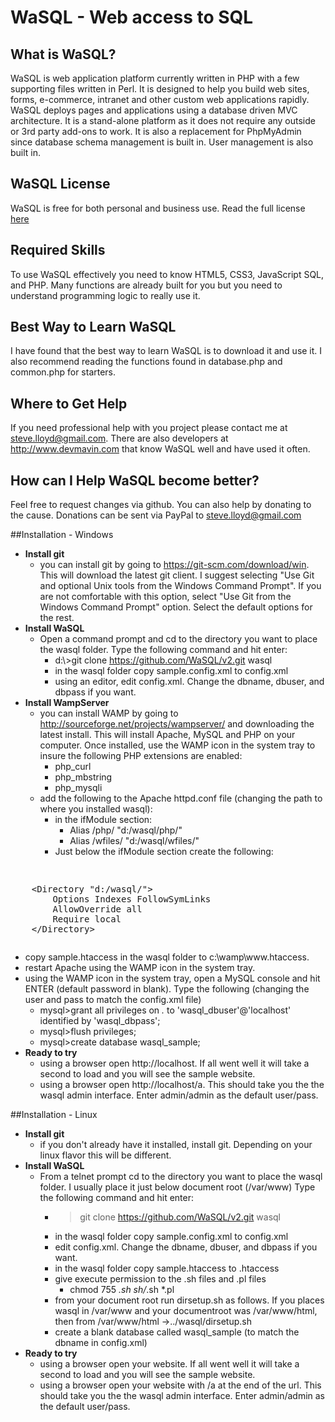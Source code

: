 # WaSQL - Web access to SQL

## What is WaSQL?
WaSQL is web application platform currently written in PHP with a few supporting files written in Perl.  It is designed to help you build web sites, forms, e-commerce, intranet and other custom web applications rapidly.  WaSQL deploys pages and applications using a database driven MVC architecture.  It is a stand-alone platform as it does not require any outside or 3rd party add-ons to work.  It is also a replacement for PhpMyAdmin since database schema management is built in.  User management is also built in.

## WaSQL License
WaSQL is free for both personal and business use. Read the full license [here](license.md)

## Required Skills
To use WaSQL effectively you need to know HTML5, CSS3, JavaScript SQL, and PHP.  Many functions are already built for you but you need to understand programming logic to really use it.

## Best Way to Learn WaSQL
I have found that the best way to learn WaSQL is to download it and use it.  I also recommend reading the functions found in database.php and common.php for starters.

## Where to Get Help
If you need professional help with you project please contact me at steve.lloyd@gmail.com.  There are also developers at http://www.devmavin.com that know WaSQL well and have used it often.

## How can I Help WaSQL become better?
Feel free to request changes via github.  You can also help by donating to the cause.  Donations can be sent via PayPal to steve.lloyd@gmail.com

##Installation - Windows
- **Install git**
	-  you can install git by going to https://git-scm.com/download/win.  This will download the latest git client.  I suggest selecting "Use Git and optional Unix tools from the Windows Command Prompt".  If you are not comfortable with this option, select "Use Git from the Windows Command Prompt" option. Select the default options for the rest.
- **Install WaSQL**
	- Open a command prompt and cd to the directory you want to place the wasql folder.  Type the following command and hit enter:
		- d:\\>git clone https://github.com/WaSQL/v2.git wasql
		- in the wasql folder copy sample.config.xml to config.xml 
		- using an editor, edit config.xml. Change the dbname, dbuser, and dbpass if you want. 
- **Install WampServer**
	- you can install WAMP by going to http://sourceforge.net/projects/wampserver/ and downloading the latest install. This will install Apache, MySQL and PHP on your computer. Once installed, use the WAMP icon in the system tray to insure the following PHP extensions are enabled:
		- php_curl
		- php_mbstring
		- php_mysqli
	- add the following to the Apache httpd.conf file (changing the path to where you installed wasql):
		- in the ifModule section:
			- Alias /php/ "d:/wasql/php/"
			- Alias /wfiles/ "d:/wasql/wfiles/"
		- Just below the ifModule section create the following:
<pre><xmp>
	<Directory "d:/wasql/">
		Options Indexes FollowSymLinks
		AllowOverride all
		Require local
	</Directory>
</xmp></pre>

- copy sample.htaccess in the wasql folder to c:\wamp\www\.htaccess.
- restart Apache using the WAMP icon in the system tray.
- using the WAMP icon in the system tray, open a MySQL console and hit ENTER (default password in blank). Type the following (changing the user and pass to match the config.xml file)
	- mysql>grant all privileges on *.* to 'wasql_dbuser'@'localhost' identified by 'wasql_dbpass';
	- mysql>flush privileges;
	- mysql>create database wasql_sample;
- **Ready to try**
	- using a browser open http://localhost.  If all went well it will take a second to load and you will see the sample website.
	- using a browser open http://localhost/a.  This should take you the the wasql admin interface. Enter admin/admin as the default user/pass.

##Installation - Linux
- **Install git**
	-  if you don't already have it installed, install git.  Depending on your linux flavor this will be different.
- **Install WaSQL**
	- From a telnet prompt cd to the directory you want to place the wasql folder.  I usually place it just below document root (/var/www)  Type the following command and hit enter:
		- >git clone https://github.com/WaSQL/v2.git wasql
		- in the wasql folder copy sample.config.xml to config.xml 
		- edit config.xml. Change the dbname, dbuser, and dbpass if you want.
		- in the wasql folder copy sample.htaccess to .htaccess
		- give execute permission to the .sh files and .pl files
			- chmod 755 *.sh sh/*.sh *.pl
		- from your document root run dirsetup.sh as follows.  If you places wasql in /var/www and your documentroot was /var/www/html, then from /var/www/html
			->../wasql/dirsetup.sh
		- create a blank database called wasql_sample (to match the dbname in config.xml)
- **Ready to try**
	- using a browser open your website.  If all went well it will take a second to load and you will see the sample website.
	- using a browser open your website with /a at the end of the url.  This should take you the the wasql admin interface. Enter admin/admin as the default user/pass.

